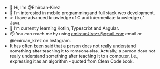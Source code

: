 * 👋 Hi, I’m @Emircan-Kirez
* 👀 I’m interested in mobile programming and full stack web development.
* ✔  I have advanced knowledge of C and intermediate knowledge of Java. 
* 🌱 I’m currently learning Kotlin, Typescript and Angular.
* 📫 You can reach me by using emircankirezz@gmail.com email or @emircan_kirez on Instagram.
* It has often been said that a person does not really understand something after teaching it to someone else. Actually, a person does not really understand something after teaching it to a computer, i.e., expressing it as an algorithm - quoted from Clean Code book.

<!---
Emircan-Kirez/Emircan-Kirez is a ✨ special ✨ repository because its `README.md` (this file) appears on your GitHub profile.
You can click the Preview link to take a look at your changes.
--->
